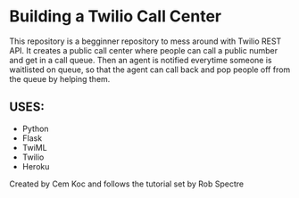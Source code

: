 Building a Twilio Call Center
=============================
This repository is a begginner repository to mess around with Twilio REST API.
It creates a public call center where people can call a public number and get in a call queue.
Then an agent is notified everytime someone is waitlisted on queue, so that the agent can call back and pop people off from the queue by helping them.

USES:
----
* Python
* Flask
* TwiML
* Twilio
* Heroku

Created by Cem Koc and follows the tutorial set by Rob Spectre
